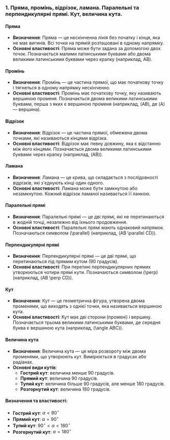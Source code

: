 ### 1. Пряма, промінь, відрізок, ламана. Паралельні та перпендикулярні прямі. Кут, величина кута.

#### Пряма
- **Визначення**: Пряма — це нескінченна лінія без початку і кінця, яка не має вигинів. Всі точки на прямій розташовані в одному напрямку.
- **Основні властивості**: Пряма може бути задана за допомогою двох точок. Позначається малими латинськими буквами або двома великими латинськими буквами через крапку (наприклад, AB).

#### Промінь
- **Визначення**: Промінь — це частина прямої, що має початкову точку і тягнеться в одному напрямку нескінченно.
- **Основні властивості**: Промінь має початкову точку, яку називають вершиною променя. Позначається двома великими латинськими буквами, перша з яких є вершиною променя (наприклад, \(AB\), де \(A\) — вершина).

#### Відрізок
- **Визначення**: Відрізок — це частина прямої, обмежена двома точками, які називаються кінцями відрізка.
- **Основні властивості**: Відрізок має певну довжину, яка є відстанню між його кінцями. Позначається двома великими латинськими буквами через крапку (наприклад, \(AB\)).

#### Ламана
- **Визначення**: Ламана — це крива, що складається з послідовності відрізків, які з'єднують кінці один одного.
- **Основні властивості**: Ламана може бути замкнутою або незамкнутою. Кожний відрізок ламаної називається її ланкою.

#### Паралельні прямі
- **Визначення**: Паралельні прямі — це дві прямі, які не перетинаються в жодній точці, незалежно від їхнього продовження.
- **Основні властивості**: Паралельні прямі мають однаковий напрямок. Позначаються символом \(\parallel\) (наприклад, \(AB \parallel CD\)).

#### Перпендикулярні прямі
- **Визначення**: Перпендикулярні прямі — це дві прямі, що перетинаються під прямим кутом (90 градусів).
- **Основні властивості**: При перетині перпендикулярних прямих утворюються чотири прямі кути. Позначаються символом \(\perp\) (наприклад, \(AB \perp CD\)).

#### Кут
- **Визначення**: Кут — це геометрична фігура, утворена двома променями, що виходять з однієї точки, яка називається вершиною кута.
- **Основні властивості**: Кут має дві сторони (промені) і вершину. Позначається трьома великими латинськими буквами, де середня буква є вершиною кута (наприклад, \(\angle ABC\)).

#### Величина кута
- **Визначення**: Величина кута — це міра розвороту між двома променями, що утворюють кут. Вимірюється в градусах або радіанах.
- **Основні види кутів**:
  - **Гострий кут**: величина менше 90 градусів.
  - **Прямий кут**: величина 90 градусів.
  - **Тупий кут**: величина більше 90 градусів, але менше 180 градусів.
  - **Розгорнутий кут**: величина 180 градусів.

#### Визначення та властивості:
- **Гострий кут**: $\alpha < 90^\circ$
- **Прямий кут**: $\alpha = 90^\circ$
- **Тупий кут**: $90^\circ < \alpha < 180^\circ$
- **Розгорнутий кут**: $\alpha = 180^\circ$

